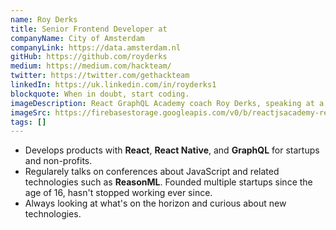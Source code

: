 ```yaml
---
name: Roy Derks
title: Senior Frontend Developer at
companyName: City of Amsterdam
companyLink: https://data.amsterdam.nl
gitHub: https://github.com/royderks
medium: https://medium.com/hackteam/
twitter: https://twitter.com/gethackteam
linkedIn: https://uk.linkedin.com/in/royderks1
blockquote: When in doubt, start coding.
imageDescription: React GraphQL Academy coach Roy Derks, speaking at a developer conference with microphone.
imageSrc: https://firebasestorage.googleapis.com/v0/b/reactjsacademy-react.appspot.com/o/team%2Froy.jpg?alt=media
tags: []
---
```


- Develops products with **React**,
  **React Native**, and **GraphQL**
  for startups and non-profits.
- Regularely talks on conferences about JavaScript and related
  technologies such as **ReasonML**. Founded
  multiple startups since the age of 16, hasn't stopped
  working ever since.
- Always looking at what's on the horizon and curious about
  new technologies.
